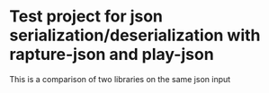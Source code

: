 Test project for json serialization/deserialization with rapture-json and play-json
=====================================================================================

This is a comparison of two libraries on the same json input